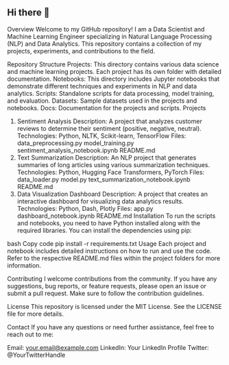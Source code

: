 ## Hi there 👋

Overview
Welcome to my GitHub repository! I am a Data Scientist and Machine Learning Engineer specializing in Natural Language Processing (NLP) and Data Analytics. This repository contains a collection of my projects, experiments, and contributions to the field.

Repository Structure
Projects: This directory contains various data science and machine learning projects. Each project has its own folder with detailed documentation.
Notebooks: This directory includes Jupyter notebooks that demonstrate different techniques and experiments in NLP and data analytics.
Scripts: Standalone scripts for data processing, model training, and evaluation.
Datasets: Sample datasets used in the projects and notebooks.
Docs: Documentation for the projects and scripts.
Projects
1. Sentiment Analysis
Description: A project that analyzes customer reviews to determine their sentiment (positive, negative, neutral).
Technologies: Python, NLTK, Scikit-learn, TensorFlow
Files:
data_preprocessing.py
model_training.py
sentiment_analysis_notebook.ipynb
README.md
2. Text Summarization
Description: An NLP project that generates summaries of long articles using various summarization techniques.
Technologies: Python, Hugging Face Transformers, PyTorch
Files:
data_loader.py
model.py
text_summarization_notebook.ipynb
README.md
3. Data Visualization Dashboard
Description: A project that creates an interactive dashboard for visualizing data analytics results.
Technologies: Python, Dash, Plotly
Files:
app.py
dashboard_notebook.ipynb
README.md
Installation
To run the scripts and notebooks, you need to have Python installed along with the required libraries. You can install the dependencies using pip:

bash
Copy code
pip install -r requirements.txt
Usage
Each project and notebook includes detailed instructions on how to run and use the code. Refer to the respective README.md files within the project folders for more information.

Contributing
I welcome contributions from the community. If you have any suggestions, bug reports, or feature requests, please open an issue or submit a pull request. Make sure to follow the contribution guidelines.

License
This repository is licensed under the MIT License. See the LICENSE file for more details.

Contact
If you have any questions or need further assistance, feel free to reach out to me:

Email: your.email@example.com
LinkedIn: Your LinkedIn Profile
Twitter: @YourTwitterHandle

